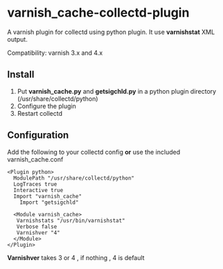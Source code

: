 varnish_cache-collectd-plugin
=============================

A varnish plugin for collectd using python plugin.
It use **varnishstat** XML output.

Compatibility:  varnish 3.x and 4.x

Install
-------

1. Put **varnish_cache.py** and **getsigchld.py** in a python plugin directory (/usr/share/collectd/python)
2. Configure the plugin
3. Restart collectd

Configuration
-------------
Add the following to your collectd config **or** use the included varnish_cache.conf

```
<Plugin python>
  ModulePath "/usr/share/collectd/python"
  LogTraces true
  Interactive true
  Import "varnish_cache"
	Import "getsigchld"

  <Module varnish_cache>
   Varnishstats "/usr/bin/varnishstat"
   Verbose false
   Varnishver "4"
  </Module>
</Plugin>

```
**Varnishver** takes 3 or 4 , if nothing , 4 is default
